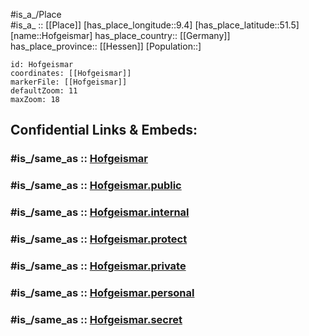 ﻿---
confidential: public
isDeleted: false
location:
- 51.5
- 9.4
mapmarker: city
mapzoom:
- 7
- 12
SpocWebEntityId: 30972
tags:
- geo/City
type: City
---

#is_a_/Place  
#is_a_ :: [[Place]] 
[has_place_longitude::9.4] 
[has_place_latitude::51.5] 
[name::Hofgeismar] 
has_place_country:: [[Germany]]  
has_place_province:: [[Hessen]] 
[Population::] 



```leaflet
id: Hofgeismar
coordinates: [[Hofgeismar]] 
markerFile: [[Hofgeismar]] 
defaultZoom: 11 
maxZoom: 18
```


## Confidential Links & Embeds: 

### #is_/same_as :: [Hofgeismar](/_Standards/Earth/Continent/Europe/Europe~Central/Germany/Germany~West/Hessen/counties~Hessen/Kassel-Kreis/cities~Kassel/Hofgeismar.md) 

### #is_/same_as :: [Hofgeismar.public](/_public/Earth/Continent/Europe/Europe~Central/Germany/Germany~West/Hessen/counties~Hessen/Kassel-Kreis/cities~Kassel/Hofgeismar.public.md) 

### #is_/same_as :: [Hofgeismar.internal](/_internal/Earth/Continent/Europe/Europe~Central/Germany/Germany~West/Hessen/counties~Hessen/Kassel-Kreis/cities~Kassel/Hofgeismar.internal.md) 

### #is_/same_as :: [Hofgeismar.protect](/_protect/Earth/Continent/Europe/Europe~Central/Germany/Germany~West/Hessen/counties~Hessen/Kassel-Kreis/cities~Kassel/Hofgeismar.protect.md) 

### #is_/same_as :: [Hofgeismar.private](/_private/Earth/Continent/Europe/Europe~Central/Germany/Germany~West/Hessen/counties~Hessen/Kassel-Kreis/cities~Kassel/Hofgeismar.private.md) 

### #is_/same_as :: [Hofgeismar.personal](/_personal/Earth/Continent/Europe/Europe~Central/Germany/Germany~West/Hessen/counties~Hessen/Kassel-Kreis/cities~Kassel/Hofgeismar.personal.md) 

### #is_/same_as :: [Hofgeismar.secret](/_secret/Earth/Continent/Europe/Europe~Central/Germany/Germany~West/Hessen/counties~Hessen/Kassel-Kreis/cities~Kassel/Hofgeismar.secret.md)

